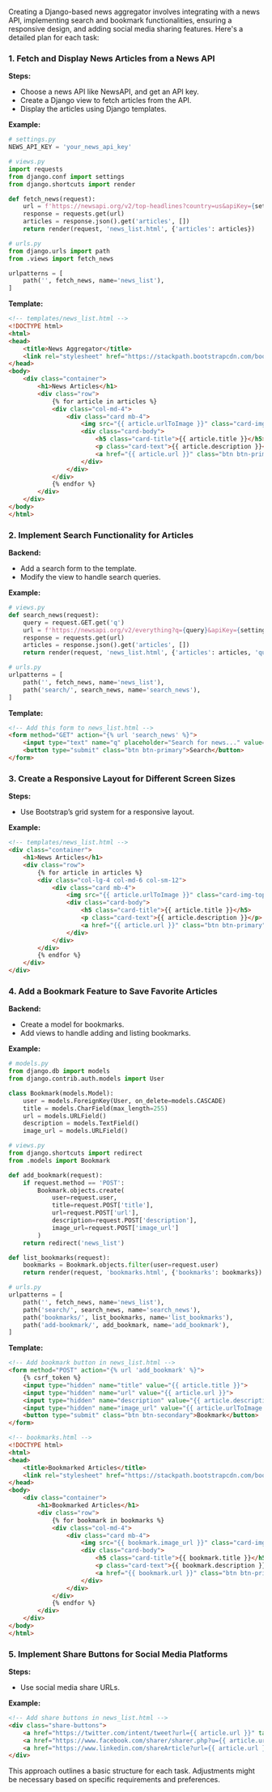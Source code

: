 Creating a Django-based news aggregator involves integrating with a news API, implementing search and bookmark functionalities, ensuring a responsive design, and adding social media sharing features. Here's a detailed plan for each task:

### 1. Fetch and Display News Articles from a News API

**Steps:**
- Choose a news API like NewsAPI, and get an API key.
- Create a Django view to fetch articles from the API.
- Display the articles using Django templates.

**Example:**
```python
# settings.py
NEWS_API_KEY = 'your_news_api_key'

# views.py
import requests
from django.conf import settings
from django.shortcuts import render

def fetch_news(request):
    url = f'https://newsapi.org/v2/top-headlines?country=us&apiKey={settings.NEWS_API_KEY}'
    response = requests.get(url)
    articles = response.json().get('articles', [])
    return render(request, 'news_list.html', {'articles': articles})

# urls.py
from django.urls import path
from .views import fetch_news

urlpatterns = [
    path('', fetch_news, name='news_list'),
]
```

**Template:**
```html
<!-- templates/news_list.html -->
<!DOCTYPE html>
<html>
<head>
    <title>News Aggregator</title>
    <link rel="stylesheet" href="https://stackpath.bootstrapcdn.com/bootstrap/4.3.1/css/bootstrap.min.css">
</head>
<body>
    <div class="container">
        <h1>News Articles</h1>
        <div class="row">
            {% for article in articles %}
            <div class="col-md-4">
                <div class="card mb-4">
                    <img src="{{ article.urlToImage }}" class="card-img-top" alt="...">
                    <div class="card-body">
                        <h5 class="card-title">{{ article.title }}</h5>
                        <p class="card-text">{{ article.description }}</p>
                        <a href="{{ article.url }}" class="btn btn-primary">Read More</a>
                    </div>
                </div>
            </div>
            {% endfor %}
        </div>
    </div>
</body>
</html>
```

### 2. Implement Search Functionality for Articles

**Backend:**
- Add a search form to the template.
- Modify the view to handle search queries.

**Example:**
```python
# views.py
def search_news(request):
    query = request.GET.get('q')
    url = f'https://newsapi.org/v2/everything?q={query}&apiKey={settings.NEWS_API_KEY}'
    response = requests.get(url)
    articles = response.json().get('articles', [])
    return render(request, 'news_list.html', {'articles': articles, 'query': query})

# urls.py
urlpatterns = [
    path('', fetch_news, name='news_list'),
    path('search/', search_news, name='search_news'),
]
```

**Template:**
```html
<!-- Add this form to news_list.html -->
<form method="GET" action="{% url 'search_news' %}">
    <input type="text" name="q" placeholder="Search for news..." value="{{ query }}">
    <button type="submit" class="btn btn-primary">Search</button>
</form>
```

### 3. Create a Responsive Layout for Different Screen Sizes

**Steps:**
- Use Bootstrap’s grid system for a responsive layout.

**Example:**
```html
<!-- templates/news_list.html -->
<div class="container">
    <h1>News Articles</h1>
    <div class="row">
        {% for article in articles %}
        <div class="col-lg-4 col-md-6 col-sm-12">
            <div class="card mb-4">
                <img src="{{ article.urlToImage }}" class="card-img-top" alt="...">
                <div class="card-body">
                    <h5 class="card-title">{{ article.title }}</h5>
                    <p class="card-text">{{ article.description }}</p>
                    <a href="{{ article.url }}" class="btn btn-primary">Read More</a>
                </div>
            </div>
        </div>
        {% endfor %}
    </div>
</div>
```

### 4. Add a Bookmark Feature to Save Favorite Articles

**Backend:**
- Create a model for bookmarks.
- Add views to handle adding and listing bookmarks.

**Example:**
```python
# models.py
from django.db import models
from django.contrib.auth.models import User

class Bookmark(models.Model):
    user = models.ForeignKey(User, on_delete=models.CASCADE)
    title = models.CharField(max_length=255)
    url = models.URLField()
    description = models.TextField()
    image_url = models.URLField()

# views.py
from django.shortcuts import redirect
from .models import Bookmark

def add_bookmark(request):
    if request.method == 'POST':
        Bookmark.objects.create(
            user=request.user,
            title=request.POST['title'],
            url=request.POST['url'],
            description=request.POST['description'],
            image_url=request.POST['image_url']
        )
    return redirect('news_list')

def list_bookmarks(request):
    bookmarks = Bookmark.objects.filter(user=request.user)
    return render(request, 'bookmarks.html', {'bookmarks': bookmarks})

# urls.py
urlpatterns = [
    path('', fetch_news, name='news_list'),
    path('search/', search_news, name='search_news'),
    path('bookmarks/', list_bookmarks, name='list_bookmarks'),
    path('add-bookmark/', add_bookmark, name='add_bookmark'),
]
```

**Template:**
```html
<!-- Add bookmark button in news_list.html -->
<form method="POST" action="{% url 'add_bookmark' %}">
    {% csrf_token %}
    <input type="hidden" name="title" value="{{ article.title }}">
    <input type="hidden" name="url" value="{{ article.url }}">
    <input type="hidden" name="description" value="{{ article.description }}">
    <input type="hidden" name="image_url" value="{{ article.urlToImage }}">
    <button type="submit" class="btn btn-secondary">Bookmark</button>
</form>

<!-- bookmarks.html -->
<!DOCTYPE html>
<html>
<head>
    <title>Bookmarked Articles</title>
    <link rel="stylesheet" href="https://stackpath.bootstrapcdn.com/bootstrap/4.3.1/css/bootstrap.min.css">
</head>
<body>
    <div class="container">
        <h1>Bookmarked Articles</h1>
        <div class="row">
            {% for bookmark in bookmarks %}
            <div class="col-md-4">
                <div class="card mb-4">
                    <img src="{{ bookmark.image_url }}" class="card-img-top" alt="...">
                    <div class="card-body">
                        <h5 class="card-title">{{ bookmark.title }}</h5>
                        <p class="card-text">{{ bookmark.description }}</p>
                        <a href="{{ bookmark.url }}" class="btn btn-primary">Read More</a>
                    </div>
                </div>
            </div>
            {% endfor %}
        </div>
    </div>
</body>
</html>
```

### 5. Implement Share Buttons for Social Media Platforms

**Steps:**
- Use social media share URLs.

**Example:**
```html
<!-- Add share buttons in news_list.html -->
<div class="share-buttons">
    <a href="https://twitter.com/intent/tweet?url={{ article.url }}" target="_blank" class="btn btn-info">Tweet</a>
    <a href="https://www.facebook.com/sharer/sharer.php?u={{ article.url }}" target="_blank" class="btn btn-primary">Share on Facebook</a>
    <a href="https://www.linkedin.com/shareArticle?url={{ article.url }}" target="_blank" class="btn btn-secondary">Share on LinkedIn</a>
</div>
```

This approach outlines a basic structure for each task. Adjustments might be necessary based on specific requirements and preferences.